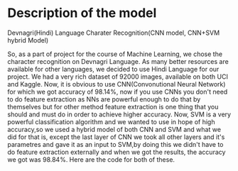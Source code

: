 # Description of the model
Devnagri(Hindi) Language Charater Recognition(CNN model, CNN+SVM hybrid Model)

So, as a part of project for the course of Machine Learning, we chose the character recognition on Devnagri Language. As many better resources are available for other languages, we decided to use Hindi Language for our project. We had a very rich dataset of 92000 images, available on both UCI and Kaggle. Now, it is obvious to use CNN(Convonutional Neural Network) for which we got accuracy of 98.14%, now if you use CNNs you don't need to do feature extraction as NNs are powerful enough to do that by themselves but for other method feature extraction is one thing that you should and must do in order to achieve higher accuracy. Now, SVM is a very powerful classification algorithm and we wanted to use in hope of high accuracy,so we used a hybrid model of both CNN and SVM and what we did for that is, except the last layer of CNN we took all other layers and it's parametres and gave it as an input to SVM,by doing this we didn't have to do feature extraction externally and when we got the results, the accuracy we got was 98.84%. Here are the code for both of these.
